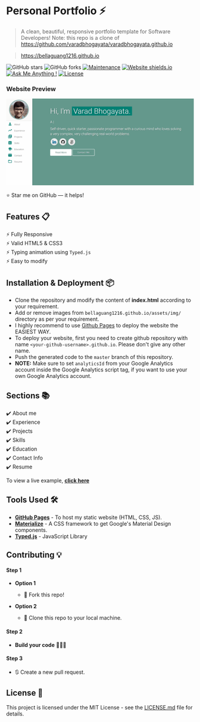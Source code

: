 # Personal Portfolio ⚡️ 
> A clean, beautiful, responsive portfolio template for Software Developers!
> Note: this repo is a clone of https://github.com/varadbhogayata/varadbhogayata.github.io 

> https://bellaguang1216.github.io

![GitHub stars](https://img.shields.io/github/stars/bellaguang1216/bellaguang1216.github.io) 
![GitHub forks](https://img.shields.io/github/forks/bellaguang1216/bellaguang1216.github.io)
[![Maintenance](https://img.shields.io/badge/maintained-yes-green.svg)](https://github.com/bellaguang1216/bellaguang1216.github.io/commits/master)
[![Website shields.io](https://img.shields.io/badge/website-up-yellow)](http://bellaguang1216.github.io/)
[![Ask Me Anything !](https://img.shields.io/badge/ask%20me-linkedin-1abc9c.svg)](https://www.linkedin.com/in/bellaguang1216/)
[![License](http://img.shields.io/:license-mit-blue.svg?style=flat-square)](http://badges.mit-license.org)

### Website Preview
<p align="center"> 
  <kbd>
    <a href="https://bellaguang1216.github.io" target="_blank"><img src="examples/preview.gif">
  </a>
  </kbd>
</p>

:star: Star me on GitHub — it helps!

## Features 📋
⚡️ Fully Responsive\
⚡️ Valid HTML5 & CSS3\
⚡️ Typing animation using `Typed.js`\
⚡️ Easy to modify

## Installation & Deployment 📦
- Clone the repository and modify the content of <b>index.html</b> according to your requirement.
- Add or remove images from `bellaguang1216.github.io/assets/img/` directory as per your requirement.
- I highly recommend to use [Github Pages](https://create-react-app.dev/docs/deployment/#github-pages) to deploy the website the EASIEST WAY.
- To deploy your website, first you need to create github repository with name `<your-github-username>.github.io`. Please don't give any other name.
- Push the generated code to the `master` branch of this repository.
- <b>NOTE:</b> Make sure to set `analyticsId` from your Google Analytics account inside the Google Analytics script tag, if you want to use your own Google Analytics account.

## Sections 📚
✔️ About me\
✔️ Experience\
✔️ Projects \
✔️ Skills \
✔️ Education\
✔️ Contact Info\
✔️ Resume

To view a live example, **[click here](https://bellaguang1216.github.io/)**

## Tools Used 🛠️
* [<b>GitHub Pages</b>](https://create-react-app.dev/docs/deployment/#github-pages) - To host my static website (HTML, CSS, JS).
* [<b>Materialize</b>](https://materializecss.com/) - A CSS framework to get Google's Material Design components.
* [<b>Typed.js</b>](https://mattboldt.com/demos/typed-js/) - JavaScript Library

## Contributing 💡
#### Step 1

- **Option 1**
    - 🍴 Fork this repo!

- **Option 2**
    - 👯 Clone this repo to your local machine.


#### Step 2

- **Build your code** 🔨🔨🔨

#### Step 3

- 🔃 Create a new pull request.

## License 📄
This project is licensed under the MIT License - see the [LICENSE.md](./LICENSE) file for details.
